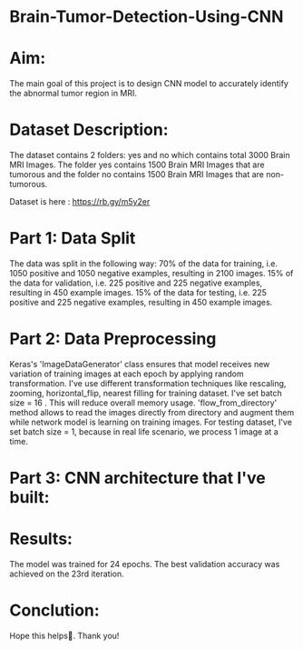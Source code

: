 # Brain-Tumor-Detection-Using-CNN

# Aim:
The main goal of this project is to design CNN model to accurately identify the abnormal tumor region in MRI.

# Dataset Description:
The dataset contains 2 folders: yes and no which contains total 3000 Brain MRI Images. The folder yes contains 1500 Brain MRI Images that are tumorous and the folder no contains 1500 Brain MRI Images that are non-tumorous.

Dataset is here : https://rb.gy/m5y2er

# Part 1: Data Split
The data was split in the following way:
70% of the data for training, i.e. 1050 positive and 1050 negative examples, resulting in 2100 images.
15% of the data for validation, i.e. 225 positive and 225 negative examples, resulting in 450 example images.
15% of the data for testing, i.e. 225 positive and 225 negative examples, resulting in 450 example images.

# Part 2: Data Preprocessing
Keras's  'ImageDataGenerator' class ensures that model receives new variation of training images at each epoch by applying random transformation.
I've use different transformation techniques like rescaling, zooming, horizontal_flip, nearest filling for training dataset.
I've set batch size = 16 . This will reduce overall memory usage.
'flow_from_directory' method allows to read the images directly from directory and augment them while network model is learning on training images.
For testing dataset, I've set batch size = 1, because in real life scenario, we process 1 image at a time.

# Part 3: CNN architecture that I've built:


# Results:
The model was trained for 24 epochs. The best validation accuracy was achieved on the 23rd iteration.

# Conclution:



Hope this helps🙂.
Thank you!

